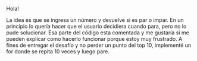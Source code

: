 Hola!

La idea es que se ingresa un número y devuelve si es par o impar.
En un principio lo quería hacer que el usuario decidiera cuando para, pero no lo pude solucionar.
Esa parte del código esta comentada y me gustaría si me pueden explicar como hacerlo funcionar porque estoy muy frustrado.
A fines de entregar el desafío y no perder un punto del top 10, implementé un for donde se repita 10 veces y luego pare.
